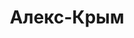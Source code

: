 --- 
title: "Алекс-Крым" 
site: "http://www.alex-krym.ucoz.com" 
town: "Севастополь" 
tel: ["(0692)-94-08-31, +38(050)-567-25-02, +38(066)-814-50-43, +38(093)-212-43-16"] 
address: "Россия, АР Крым, г. Севастополь, улица Репина, дом № 10, кв.№ 1" 
mail: "sev.alex.krym@yandex.ru" 
--- 